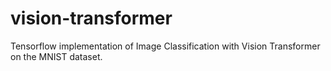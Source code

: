 # vision-transformer
Tensorflow implementation of Image Classification with Vision Transformer on the MNIST dataset.
